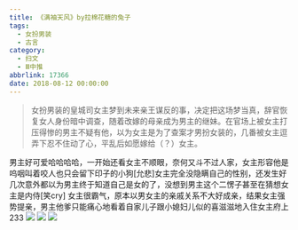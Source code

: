 ```yaml
---
title: 《满袖天风》by拉棉花糖的兔子
tags:
  - 女扮男装
  - 古言
category:
  - 扫文
  - Ⅲ中推
abbrlink: 17366
date: 2018-08-12 00:00:00
---
```

<meta name="referrer" content="no-referrer" />

> 女扮男装的皇城司女主梦到未来亲王谋反的事，决定把这场梦当真，辞官恢复女人身份暗中调查，随着改嫁的母亲成为男主的继妹。在官场上被女主打压得惨的男主不疑有他，以为女主是为了查案才男扮女装的，几番被女主逗弄下忍不住动了心，平乱后如愿嫁给（？）女主。

<!-- more -->

男主好可爱哈哈哈哈，一开始还看女主不顺眼，奈何又斗不过人家，女主形容他是呜咽叫着咬人也只会留下印子的小狗[允悲]女主完全没隐瞒自己的性别，还发生好几次意外都以为男主终于知道自己是女的了，没想到男主这个二愣子甚至在猜想女主是内侍[笑cry]
女主很霸气，原本以男女主的亲戚关系不大好成亲，结果女主强势提亲，男主他爹只能痛心地看着自家儿子跟小媳妇儿似的喜滋滋地入住女主府上233
![](https://wx2.sinaimg.cn/mw690/0069kFhhgy1fu749e1dimj30yi1pcqv5.jpg)
![](https://wx4.sinaimg.cn/mw690/0069kFhhgy1fu749fji0cj30yi1pcqv5.jpg)
![](https://wx1.sinaimg.cn/mw690/0069kFhhgy1fu749cmrnxj30yi1pcnpd.jpg)